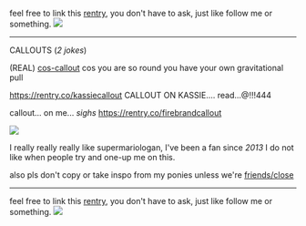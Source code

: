 feel free to link this [rentry](https://rentry.co/didinponytown
), you don't have to ask, just like follow me or something. ![](https://64.media.tumblr.com/6133fcb8c1f023d891804a6be9dd7e9e/4149a1d35ab9816c-62/s75x75_c1/69b01498d6432c16ec0e2de5fc1b47d1d38d875e.gifv)

___

CALLOUTS (*2 jokes*)

(REAL) [cos-callout](https://rentry.co/imslimshady) cos you are so round you have your own gravitational pull

https://rentry.co/kassiecallout CALLOUT ON KASSIE.... read...@!!!444

callout... on me... *sighs* https://rentry.co/firebrandcallout

![](https://i.imgur.com/3gypLOA.png)


I really really really like supermariologan, I've been a fan since *2013* I do not like when people try and one-up me on this.

also pls don't copy or take inspo from my ponies unless we're [friends/close](https://rentry.co/closefriendslist)

_____

feel free to link this [rentry](https://rentry.co/didinponytown
), you don't have to ask, just like follow me or something. ![](https://64.media.tumblr.com/6133fcb8c1f023d891804a6be9dd7e9e/4149a1d35ab9816c-62/s75x75_c1/69b01498d6432c16ec0e2de5fc1b47d1d38d875e.gifv)

